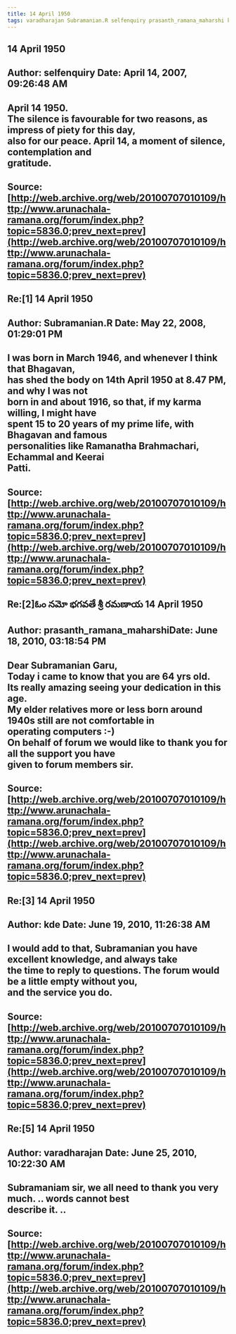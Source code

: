 ```yaml
--- 
title: 14 April 1950   
tags: varadharajan Subramanian.R selfenquiry prasanth_ramana_maharshi kde  
---  
```

## 14 April 1950  
Author: selfenquiry         Date: April 14, 2007, 09:26:48 AM  
---  
April 14 1950.   
The silence is favourable for two reasons, as impress of piety for this day,  
also for our peace. **April 14**, a moment of silence, contemplation and  
gratitude.
 ---  
Source:[http://web.archive.org/web/20100707010109/http://www.arunachala-ramana.org/forum/index.php?topic=5836.0;prev_next=prev](http://web.archive.org/web/20100707010109/http://www.arunachala-ramana.org/forum/index.php?topic=5836.0;prev_next=prev)   
---  

## Re:[1] 14 April 1950  
Author: Subramanian.R       Date: May 22, 2008, 01:29:01 PM  
---  
I was born in March 1946, and whenever I think that Bhagavan,   
has shed the body on 14th April 1950 at 8.47 PM, and why I was not   
born in and about 1916, so that, if my karma willing, I might have   
spent 15 to 20 years of my prime life, with Bhagavan and famous   
personalities like Ramanatha Brahmachari, Echammal and Keerai   
Patti.
 ---  
Source:[http://web.archive.org/web/20100707010109/http://www.arunachala-ramana.org/forum/index.php?topic=5836.0;prev_next=prev](http://web.archive.org/web/20100707010109/http://www.arunachala-ramana.org/forum/index.php?topic=5836.0;prev_next=prev)   
---  

## Re:[2]ఓం నమో భగవతే శ్రీ రమణాయ  14 April 1950  
Author: prasanth_ramana_maharshiDate: June 18, 2010, 03:18:54 PM  
---  
Dear Subramanian Garu,   
Today i came to know that you are 64 yrs old.   
Its really amazing seeing your dedication in this age.   
My elder relatives more or less born around 1940s still are not comfortable in  
operating computers :-)   
On behalf of forum we would like to thank you for all the support you have  
given to forum members sir.
 ---  
Source:[http://web.archive.org/web/20100707010109/http://www.arunachala-ramana.org/forum/index.php?topic=5836.0;prev_next=prev](http://web.archive.org/web/20100707010109/http://www.arunachala-ramana.org/forum/index.php?topic=5836.0;prev_next=prev)   
---  

## Re:[3] 14 April 1950  
Author: kde                 Date: June 19, 2010, 11:26:38 AM  
---  
I would add to that, Subramanian you have excellent knowledge, and always take  
the time to reply to questions. The forum would be a little empty without you,  
and the service you do.
 ---  
Source:[http://web.archive.org/web/20100707010109/http://www.arunachala-ramana.org/forum/index.php?topic=5836.0;prev_next=prev](http://web.archive.org/web/20100707010109/http://www.arunachala-ramana.org/forum/index.php?topic=5836.0;prev_next=prev)   
---  

## Re:[5] 14 April 1950  
Author: varadharajan        Date: June 25, 2010, 10:22:30 AM  
---  
Subramaniam sir, we all need to thank you very much. .. words cannot best  
describe it. ..
 ---  
Source:[http://web.archive.org/web/20100707010109/http://www.arunachala-ramana.org/forum/index.php?topic=5836.0;prev_next=prev](http://web.archive.org/web/20100707010109/http://www.arunachala-ramana.org/forum/index.php?topic=5836.0;prev_next=prev)   
---  

